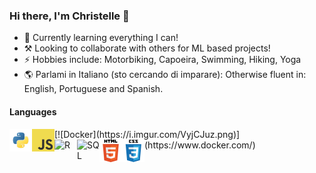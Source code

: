 ### Hi there, I'm Christelle 👋

- 🌱 Currently learning everything I can!
- ⚒  Looking to collaborate with others for ML based projects!
- ⚡  Hobbies include: Motorbiking, Capoeira, Swimming, Hiking, Yoga
- 🌎 Parlami in Italiano (sto cercando di imparare): Otherwise fluent in: English, Portuguese and Spanish.

#### Languages
<img align="left" alt="Python" width="36px" src="https://raw.githubusercontent.com/github/explore/80688e429a7d4ef2fca1e82350fe8e3517d3494d/topics/python/python.png" />
<img align="left" alt="JavaScript" width="36px" src="https://raw.githubusercontent.com/github/explore/80688e429a7d4ef2fca1e82350fe8e3517d3494d/topics/javascript/javascript.png" />
[![Docker](https://i.imgur.com/VyjCJuz.png)](https://www.docker.com/)
<img align="left" alt="R" width="36px" src="https://i0.wp.com/static1.squarespace.com/static/51156277e4b0b8b2ffe11c00/t/583ccafcbebafbc5c11fa6ec/1480379239088/RStudio-Ball.png?w=584&ssl=1" />
<img align="left" alt="SQL" width="36px" src="https://www.freeiconspng.com/uploads/sql-server-icon-png-29.png" />

<img align="left" alt="HTML5" width="36px" src="https://raw.githubusercontent.com/github/explore/80688e429a7d4ef2fca1e82350fe8e3517d3494d/topics/html/html.png" />
<img align="left" alt="CSS3" width="36px" src="https://raw.githubusercontent.com/github/explore/80688e429a7d4ef2fca1e82350fe8e3517d3494d/topics/css/css.png" />
